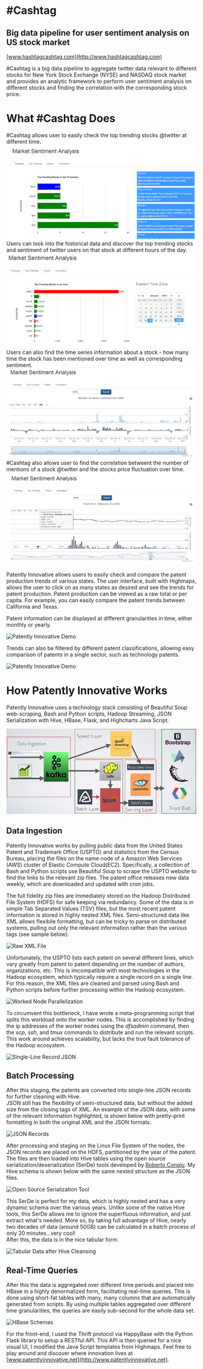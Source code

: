#Cashtag
======================================

## Big data pipeline for user sentiment analysis on US stock market
[www.hashtagcashtag.com](http://www.hashtagcashtag.com)

#Cashtag is a big data pipeline to aggregate twitter data relevant to different stocks for New York Stock Exchange (NYSE) and NASDAQ stock market and provides an analytic framework to perform user sentiment analysis on different stocks and finding the correlation with the corresponding stock price.

# What #Cashtag Does
#Cashtag allows user to easily check the top trending stocks @twitter at different time.
![#Cashtag Demo](figures/tab1.png)
Users can look into the historical data and discover the top trending stocks and sentiment of twitter users on that stock at different hours of the day.
![#Cashtag Demo](figures/tab2.png)
Users can also find the time series information about a stock - how many time the stock has been mentioned over time as well as corresponding sentiment. 
![#Cashtag Demo](figures/tab3.png)
#Cashtag also allows user to find the correlation betweent the number of mentions of a stock @twitter and the stocks price fluctuation over time.
![#Cashtag Demo](figures/tab4.png)


Patently Innovative allows users to easily check and compare the patent 
production trends of various states.  The user interface, built with
Highmaps, allows the user to click on as many states as desired and
see the trends for patent production.  Patent production can be viewed 
as a raw total or per capita.  For example, you can easily compare the 
patent trends between California and Texas.



Patent information can be displayed at different granularities in time, 
either monthly or yearly.

![Patently Innovative Demo](figures/demo-year.png)

Trends can also be filtered by different patent classifications, allowing 
easy comparison of patents in a single sector, such as technology patents.

![Patently Innovative Demo](figures/demo-tech.png)

# How Patently Innovative Works
Patently Innovative uses a technology stack consisting of Beautiful Soup web-scraping, 
Bash and Python
 scripts, Hadoop Streaming, JSON Serialization with Hive, HBase, Flask, and Highcharts Java Script.

![Data Pipeline](figures/pipeline.png) 

## Data Ingestion
Patently Innovative works by pulling public data from the United States Patent and Trademark Office (USPTO) 
and statistics from the Census Bureau, placing the files on the name node 
of a Amazon Web Services (AWS) cluster of Elastic Compute Cloud(EC2).  Specifically, a collection of Bash and Python 
scripts use Beautiful Soup to scrape the USPTO website to find the links to 
the relevant zip files.  The patent office releases new data weekly, which are
downloaded and updated with cron jobs.
  
The full fidelity zip files are immediately stored on the Hadoop Distributed File
 System (HDFS) for safe keeping via redundancy.  Some of the data is in simple 
Tab Separated Values (TSV) files, but the most recent patent information is
stored in highly nested XML files.  Semi-structured data like XML allows flexibile 
formatting, but can be tricky to parse on distributed systems, pulling out only
 the relevant information rather than the various tags (see sample below).

![Raw XML File](figures/xml-multi.png)
 
Unfortunately, the USPTO lists each patent on several different lines, which vary
greatly from patent to patent depending on the number of authors, organizations, etc.  This is imcompatible with most
 technologies in the Hadoop ecosystem, which typically require a single record 
on a single line.  For this reason, the XML files are cleaned and parsed using 
Bash and Python scripts before further processing within the Hadoop ecosystem.

![Worked Node Parallelization](figures/parallel.png)
  
To circumvent this bottleneck, I have wrote a meta-programming script that splits this workload 
onto the worker nodes.  This is accomplished by finding the ip addresses of the 
worker nodes using the *dfsadmin* command, then the *scp*, *ssh*, and *tmux* commands to distribute and run the 
relevant scripts.  This work around achieves scalability, but lacks the true fault
 tolerance of the Hadoop ecosystem.  

![Single-Line Record JSON](figures/single-json.png)

## Batch Processing

After this staging, the patents are converted into single-line JSON records for further cleaning with Hive.  
JSON still has the flexibility of semi-structured data, but without the added size 
from the closing tags of XML.  An example of the JSON data, with some of the 
relevant information highlighted, is shown below with pretty-print formatting in both the 
original XML and the JSON formats.

![JSON Records](figures/json.png)

After processing and staging on the Linux File System of the nodes, the JSON 
records are placed on the HDFS, partitioned by the year of the patent.  The files 
are then loaded into Hive tables using the open source serialization/deserialization (SerDe) 
tools developed by [Roberto Congiu](https://github.com/rcongiu/Hive-JSON-Serde).  My Hive 
schema is shown below with the same nested structure as the JSON files.

![Open Source Serialization Tool](figures/serde.png)

This SerDe is perfect for my data, which is highly nested and has a very dynamic schema over the various 
years.  Unlike some of the native Hive tools, this SerDe allows me to ignore the 
superfluous information, and just extract what's needed.  More so, by taking full 
advantage of Hive, nearly two decades of data (around 50GB) can be calculated in a batch process of only 20 minutes...very cool!  
After this, the data is in the nice tabular form.

![Tabular Data after Hive Cleansing](figures/tabular.png)

## Real-Time Queries

After this the data is aggregated over different time periods and placed into HBase in a highly denormalized form, facilitating
 real-time queries. This is done using short-fat tables with many, many columns that are automatically generated from scripts. 
By using multiple tables aggregated over different time granularities, the queries are easily sub-second for the whole data set.

![HBase Schemas](figures/hbase-schema.png) 

For the front-end, I used the Thrift protocol via HappyBase with the Python Flask 
 library to setup a RESTful API.  This API is then queried for a nice visual UI, I modified 
the Java Script templates from Highmaps.  Feel free to play around and discover where innovation lives at 
[www.patentlyinnovative.net](http://www.patentlyinnovative.net).



